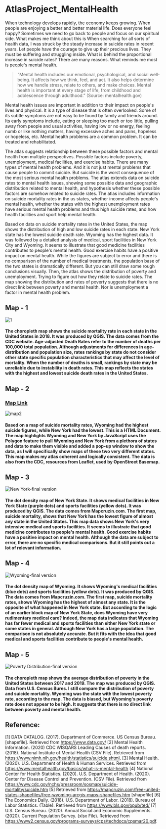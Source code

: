 # AtlasProject_MentalHealth

When technology develops rapidly, the economy keeps growing. When people are enjoying a better and better material life. Does everyone feel happy? Sometimes we need to go back to people and focus on our spiritual side. What makes me think about this is When searching for all sorts of health data, I was struck by the steady increase in suicide rates in recent years. Let people have the courage to give up their precious lives. They must be suffering and struggling inside. What is behind the proportional increase in suicide rates? There are many reasons. What reminds me most is people's mental health.

> “Mental health includes our emotional, psychological, and social well-being. It affects how we think, feel, and act. It also helps determine how we handle stress, relate to others, and make choices. Mental health is important at every stage of life, from childhood and adolescence through adulthood.” (Source: mentalhealth.gov)

Mental health issues are important in addition to their impact on people's lives and physical. It is a type of disease that is often overlooked. Some of its subtle symptoms are not easy to be found by family and friends around. Its early symptoms include, eating or sleeping too much or too little, pulling away from people and usual activities, having low or no energy, feeling numb or like nothing matters, having excessive aches and pains, hopeless or hopeless, etc. Mental health problems are a common problem. It can be treated and rehabilitated.

The atlas suggests relationship between these possible factors and mental health from multiple perspectives. Possible factors include poverty, unemployment, medical facilities, and exercise habits. There are many types of mental health problems. And it is not just mental problems that cause people to commit suicide. But suicide is the worst consequence of the most serious mental health problems. The atlas extends data on suicide rates to mental health issues, showing some possible data and geographic distribution related to mental health, and hypothesis whether these possible factors are somehow related to suicide rates. The atlas includes information on suicide mortality rates in the us states, whether income affects people's mental health, whether the states with the highest unemployment rates have serious mental health problems and thus high suicide rates, and how health facilities and sport help mental health.

Based on data on suicide mortality rates in the United States, the map shows the distribution of high and low suicide rates in each state. New York state has the lowest suicide death rate. Wyoming has the highest data. It was followed by a detailed analysis of medical, sport facilities in New York City and Wyoming. It seems to illustrate that good medicine facilities contributes to people's mental health. Good exercise habits have a positive impact on mental health. While the figures are subject to error and there is no comparison of the number of medical treatments, the population base of the two states is dramatically different. But you can still draw some rough conclusions visually. Then, the atlas shows the distribution of poverty and unemployment. Trying to figure out how they relate to suicide rates. The map showing the distribution and rates of poverty suggests that there is no direct link between poverty and mental health. Nor is unemployment a factor in mental health problem.

## Map - 1
![1](https://user-images.githubusercontent.com/77243665/120417126-2788be00-c313-11eb-82cb-01a60fd580c4.JPG)

#### The choropleth map shows the suicide mortality rate in each state in the United States in 2018. It was produced by QGIS. The data comes from the CDC website. Age-adjusted Death Rates refer to the number of deaths per 100,000 total population. Although adjustments for differences in age-distribution and population size, rates rankings by state do not consider other state specific population characteristics that may affect the level of mortality. When the number of deaths is small, rankings by state may be unreliable due to instability in death rates. This map reflects the states with the highest and lowest suicide death rates in the United States.

## Map - 2
### [Map Link](https://xiaoxixiaxx.github.io/AtlasProject_MentalHealth/)
![map2](https://user-images.githubusercontent.com/77243665/120417462-b695d600-c313-11eb-8ca8-c26929d507dc.png)

#### Based on a map of suicide mortality rates, Wyoming had the highest suicide figures, while New York had the lowest. This is a HTML Document. The map highlights Wyoming and New York by JavaScript uses the Polygon feature to pull Wyoming and New York from a plethora of states and data to make them visible and added a pop-up window to show the data, as I will specifically show maps of these two very different states. This map makes my atlas coherent and logically consistent. The data is also from the CDC, resources from Leaflet, used by OpenStreet Basemap.

## Map - 3
![New York-final version](https://user-images.githubusercontent.com/77243665/120417632-05437000-c314-11eb-8e5e-67588c41e80f.png)
#### The dot density map of New York State. It shows medical facilities in New York State (purple dots) and sports facilities (yellow dots). It was produced by QGIS. The data comes from Mapcruzin.com. The first map, suicide mortality, shows that New York has the lowest figure of almost any state in the United States. This map data shows New York's very intensive medical and sports facilities. It seems to illustrate that good medicine contributes to people's mental health. Good exercise habits have a positive impact on mental health. Although the data are subject to error, there are no specific medical comparisons. But it still points out a lot of relevant information.

## Map - 4
![Wyoming-final version](https://user-images.githubusercontent.com/77243665/120417840-5bb0ae80-c314-11eb-8b16-2634209d0398.png)
#### The dot density map of Wyoming. It shows Wyoming's medical facilities (blue dots) and sports facilities (yellow dots). It was produced by QGIS. The data comes from Mapcruzin.com. The first map, suicide mortality rates, shows Wyoming has the highest of almost any state. It is the opposite of what happened in New York state. But according to the logic of an earlier block map of New York State, does Wyoming have very rudimentary medical care? Indeed, the map data indicates that Wyoming has far fewer medical and sports facilities than either New York state or some states in general. Although New York has a large population. The comparison is not absolutely accurate. But it fits with the idea that good medical and sports facilities contribute to people's mental health.

## Map - 5
![Poverty Distribution-final version](https://user-images.githubusercontent.com/77243665/120417971-974b7880-c314-11eb-8765-7e59c787c292.png)
#### The choropleth map shows the average distribution of poverty in the United States between 2017 and 2019. The map was produced by QGIS. Data from U.S. Census Bures. I still compare the distribution of poverty and suicide mortality. Wyoming was the state with the lowest poverty rate, according to the map. The data is biased, but Wyoming's poverty rate does not appear to be high. It suggests that there is no direct link between poverty and mental health.

## Reference:
[1] DATA CATALOG. (2017). Department of Commerce. US Census Bureau. [shapefile]. Retrieved from https://www.data.gov/
[2] Mental Health Information. (2020) CDC WISQARS Leading Causes of death reports. (2018). National Institute of Mental Health (CSV File). Retrieved from https://www.nimh.nih.gov/health/statistics/suicide.shtml.
[3] Mental Health. (2020). U.S. Department of Health & Human Services. Retrieved from https://www.mentalhealth.gov/basics/what-is-mental-health
[4] National Center for Health Statistics. (2020). U.S. Department of Health. (2020). Center for Disease Control and Prevention. (CSV File). Retrieved from https://www.cdc.gov/nchs/pressroom/sosmap/suicide-mortality/suicide.htm
[5] Retrieved from https://mapcruzin.com/free-united-states-shapefiles/free-wyoming-arcgis-maps-shapefiles.htm [shapefile]
[6] The Economics Daily. (2018). U.S. Department of Labor. (2018). Bureau of Labor Statistics. (Table). Retrieved from https://www.bls.gov/opub/ted/
[7] U.S. Census Bureau. (2020). Annual Social and Economic Supplements. (2020). Current Population Survey. (xlsx File). Retrieved from https://www2.census.gov/programs-surveys/cps/techdocs/cpsmar20.pdf.
